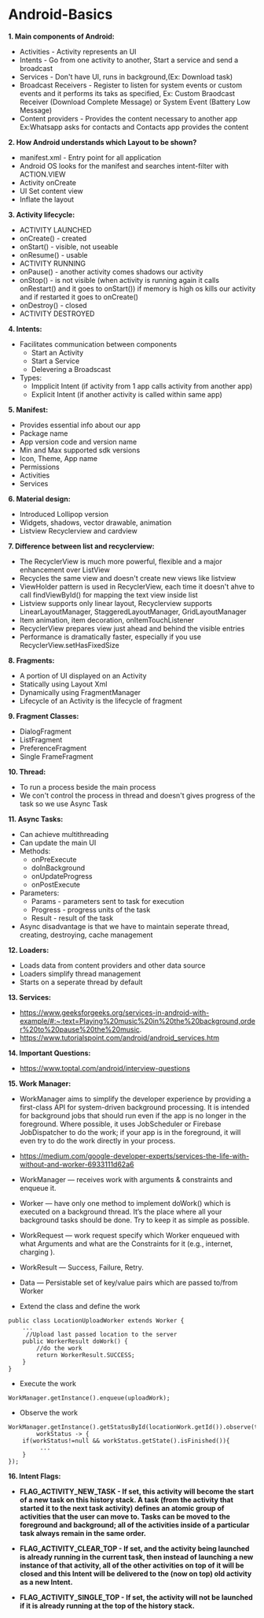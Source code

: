 # Android-Basics

<b>1. Main components of Android:</b>
* Activities - Activity represents an UI
* Intents - Go from one activity to another, Start a service and send a broadcast 
* Services - Don't have UI, runs in background,(Ex: Download task)
* Broadcast Receivers - Register to listen for system events or custom events and it performs its taks as specified, Ex: Custom Braodcast Receiver (Download Complete Message) or System Event (Battery Low Message)
* Content providers - Provides the content necessary to another app Ex:Whatsapp asks for contacts and Contacts app provides the content</br>

<b>2. How Android understands which Layout to be shown?</b>
* manifest.xml - Entry point for all application
* Android OS looks for the manifest and searches intent-filter with ACTION.VIEW
* Activity onCreate
* UI Set content view
* Inflate the layout

<b>3. Activity lifecycle:</b>
	
* ACTIVITY LAUNCHED
* onCreate() - created
* onStart() - visible, not useable 
* onResume() - usable
* ACTIVITY RUNNING
* onPause() - another activity comes shadows our activity
* onStop() - is not visible (when activity is running again it calls onRestart() and it goes to onStart())
			if memory is high os kills our activity and if restarted it goes to onCreate()
* onDestroy() - closed
* ACTIVITY DESTROYED

<b>4. Intents:</b>
* Facilitates communication between components
	* Start an Activity
	* Start a Service
	* Delevering a Broadscast
* Types:
	* Impplicit Intent (if activity from 1 app calls activity from another app)
	* Explicit Intent (if another activity is called within same app)	

<b>5. Manifest:</b>
* Provides essential info about our app
* Package name
* App version code and version name
* Min and Max supported sdk versions
* Icon, Theme, App name
* Permissions
* Activities
* Services

<b>6. Material design:</b>
* Introduced Lollipop version
* Widgets, shadows, vector drawable, animation
* Listview Recyclerview and cardview

<b>7. Difference between list and recyclerview:</b>
* The RecyclerView is much more powerful, flexible and a major enhancement over ListView
* Recycles the same view and doesn't create new views like listview
* ViewHolder pattern is used in RecyclerView, each time it doesn't ahve to call findViewById() for mapping the text view inside list
* Listview supports only linear layout, Recyclerview supports LinearLayoutManager, StaggeredLayoutManager, GridLayoutManager
* Item animation, item decoration, onItemTouchListener
* RecyclerView prepares view just ahead and behind the visible entries
* Performance is dramatically faster, especially if you use RecyclerView.setHasFixedSize

<b>8. Fragments:</b>
* A portion of UI displayed on an Activity
* Statically using Layout Xml
* Dynamically using FragmentManager
* Lifecycle of an Activity is the lifecycle of fragment

<b>9. Fragment Classes:</b>
* DialogFragment
* ListFragment
* PreferenceFragment
* Single FrameFragment

<b>10. Thread:</b>
* To run a process beside the main process
* We con't control the process in thread and doesn't gives progress of the task so we use Async Task

<b>11. Async Tasks:</b>
* Can achieve multithreading
* Can update the main UI
* Methods:
	* onPreExecute
	* doInBackground
	* onUpdateProgress
	* onPostExecute
* Parameters:
	* Params - parameters sent to task for execution
	* Progress - progress units of the task
	* Result - result of the task
* Async disadvantage is that we have to maintain seperate thread, creating, destroying, cache management
	
<b>12. Loaders:</b>
* Loads data from content providers and other data source
* Loaders simplify thread management
* Starts on a seperate thread by default

<b>13. Services:</b>
* https://www.geeksforgeeks.org/services-in-android-with-example/#:~:text=Playing%20music%20in%20the%20background,order%20to%20pause%20the%20music.
* https://www.tutorialspoint.com/android/android_services.htm
	
<b>14. Important Questions:</b>
- https://www.toptal.com/android/interview-questions
 
<b>15. Work Manager:</b>
- WorkManager aims to simplify the developer experience by providing a first-class API for system-driven background processing. It is intended for background jobs that should run even if the app is no longer in the foreground. Where possible, it uses JobScheduler or Firebase JobDispatcher to do the work; if your app is in the foreground, it will even try to do the work directly in your process.
- https://medium.com/google-developer-experts/services-the-life-with-without-and-worker-6933111d62a6
- WorkManager — receives work with arguments & constraints and enqueue it.
- Worker — have only one method to implement doWork() which is executed on a background thread. It’s the place where all your background tasks should be done. Try to keep it as simple as possible.
- WorkRequest — work request specify which Worker enqueued with what Arguments and what are the Constraints for it (e.g., internet, charging ).
- WorkResult — Success, Failure, Retry.
- Data — Persistable set of key/value pairs which are passed to/from Worker

- Extend the class and define the work
```
public class LocationUploadWorker extends Worker {
    ...
     //Upload last passed location to the server
    public WorkerResult doWork() {
        //do the work
        return WorkerResult.SUCCESS;
    }
}
```
- Execute the work
```
WorkManager.getInstance().enqueue(uploadWork);
```
- Observe the work
```
WorkManager.getInstance().getStatusById(locationWork.getId()).observe(this,
        workStatus -> {
    if(workStatus!=null && workStatus.getState().isFinished()){
         ...
    }
});
```
<b>16. Intent Flags:
- <b>FLAG_ACTIVITY_NEW_TASK -</b> If set, this activity will become the start of a new task on this history stack. A task (from the activity that started it to the next task activity) defines an atomic group of activities that the user can move to. Tasks can be moved to the foreground and background; all of the activities inside of a particular task always remain in the same order.

- <b>FLAG_ACTIVITY_CLEAR_TOP -</b> If set, and the activity being launched is already running in the current task, then instead of launching a new instance of that activity, all of the other activities on top of it will be closed and this Intent will be delivered to the (now on top) old activity as a new Intent.

- <b>FLAG_ACTIVITY_SINGLE_TOP -</b> If set, the activity will not be launched if it is already running at the top of the history stack.
